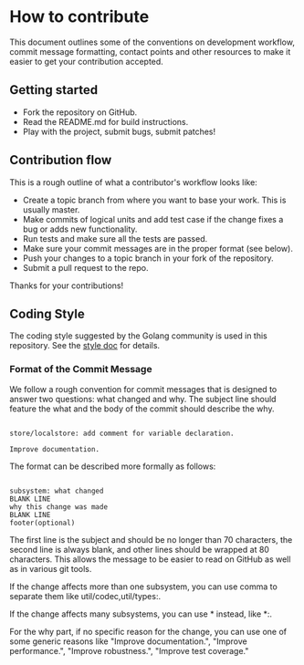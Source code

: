 # How to contribute

This document outlines some of the conventions on development workflow, commit message formatting, contact points and other
resources to make it easier to get your contribution accepted.

## Getting started

- Fork the repository on GitHub.
- Read the README.md for build instructions.
- Play with the project, submit bugs, submit patches!

## Contribution flow

This is a rough outline of what a contributor's workflow looks like:

- Create a topic branch from where you want to base your work. This is usually master.
- Make commits of logical units and add test case if the change fixes a bug or adds new functionality.
- Run tests and make sure all the tests are passed.
- Make sure your commit messages are in the proper format (see below).
- Push your changes to a topic branch in your fork of the repository.
- Submit a pull request to the repo.

Thanks for your contributions!

## Coding Style

The coding style suggested by the Golang community is used in this repository. See the 
[style doc](https://github.com/golang/go/wiki/CodeReviewComments) for details.

### Format of the Commit Message

We follow a rough convention for commit messages that is designed to answer two
questions: what changed and why. The subject line should feature the what and
the body of the commit should describe the why.

<pre><code>
store/localstore: add comment for variable declaration.

Improve documentation.
</code></pre>

The format can be described more formally as follows:

<pre><code>
subsystem: what changed
BLANK LINE
why this change was made
BLANK LINE
footer(optional)
</code></pre>

The first line is the subject and should be no longer than 70 characters, the
second line is always blank, and other lines should be wrapped at 80 characters.
This allows the message to be easier to read on GitHub as well as in various
git tools.

If the change affects more than one subsystem, you can use comma to separate them like util/codec,util/types:.

If the change affects many subsystems, you can use * instead, like *:.

For the why part, if no specific reason for the change,
you can use one of some generic reasons like "Improve documentation.",
"Improve performance.", "Improve robustness.", "Improve test coverage."
